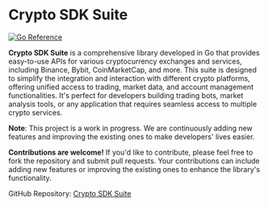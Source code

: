 # Crypto SDK Suite
[![Go Reference](https://pkg.go.dev/badge/github.com/cploutarchou/crypto-sdk-suite.svg)](https://pkg.go.dev/github.com/cploutarchou/crypto-sdk-suite)

**Crypto SDK Suite** is a comprehensive library developed in Go that provides easy-to-use APIs for various cryptocurrency exchanges and services, including Binance, Bybit, CoinMarketCap, and more. This suite is designed to simplify the integration and interaction with different crypto platforms, offering unified access to trading, market data, and account management functionalities. It's perfect for developers building trading bots, market analysis tools, or any application that requires seamless access to multiple crypto services.

**Note**: This project is a work in progress. We are continuously adding new features and improving the existing ones to make developers' lives easier.

**Contributions are welcome!** If you'd like to contribute, please feel free to fork the repository and submit pull requests. Your contributions can include adding new features or improving the existing ones to enhance the library's functionality.

GitHub Repository: [Crypto SDK Suite](https://github.com/cploutarchou/crypto-sdk-suite)
